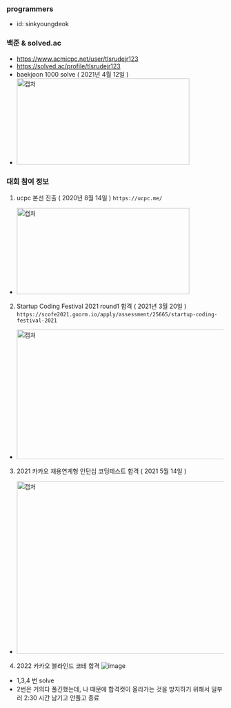 ### programmers
- id: sinkyoungdeok
### 백준 & solved.ac
- https://www.acmicpc.net/user/tlsrudejr123
- https://solved.ac/profile/tlsrudejr123
- baekjoon 1000 solve ( 2021년 4월 12일 )
- <img width="400" height="200" alt="캡처" src="https://user-images.githubusercontent.com/28394879/114341285-5cd72200-9b94-11eb-9ca3-8938d805715f.png">
### 대회 참여 정보
1. ucpc 본선 진출 ( 2020년 8월 14일 )
``` https://ucpc.me/ ``` </br>
- <img width="400" height="200" alt="캡처" src="https://user-images.githubusercontent.com/28394879/112165275-f1073680-8c31-11eb-89a3-78f8fd38390d.png"> 
2. Startup Coding Festival 2021 round1 합격 ( 2021년 3월 20일 )
``` https://scofe2021.goorm.io/apply/assessment/25665/startup-coding-festival-2021 ``` </br>
- <img width="600" height="300" alt="캡처" src="https://user-images.githubusercontent.com/28394879/112164919-a38ac980-8c31-11eb-9cab-6d7b46269a3c.png"> 
3. 2021 카카오 채용연계형 인턴십 코딩테스트 합격 ( 2021 5월 14일 )
- <img width="600" height="400" alt="캡처" src="https://user-images.githubusercontent.com/28394879/118260017-ca0c0900-b4ec-11eb-9fd6-8cf8e5dae331.png">
4. 2022 카카오 블라인드 코테 합격
![image](https://user-images.githubusercontent.com/28394879/132940644-ec6aa3ea-d468-40bc-8de4-7a7009d863b0.png)
- 1,3,4 번 solve
- 2번은 거의다 풀긴했는데, 나 때문에 합격컷이 올라가는 것을 방지하기 위해서 일부러 2:30 시간 남기고 안풀고 종료
